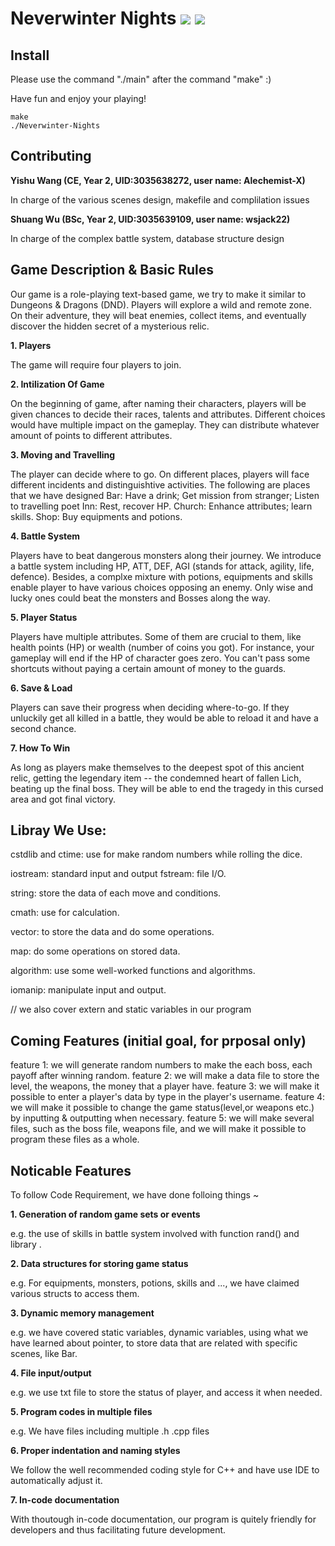 # Neverwinter Nights ![](https://img.shields.io/badge/License-HKU-yellow) ![](https://img.shields.io/badge/Course-ENGG1340-blue)


## Install

Please use the command "./main" after the command "make" :)

Have fun and enjoy your playing!

```
make
./Neverwinter-Nights
```


## Contributing

**Yishu Wang (CE, Year 2, UID:3035638272, user name: Alechemist-X)** 

In charge of the various scenes design, makefile and complilation issues

**Shuang Wu (BSc, Year 2, UID:3035639109, user name: wsjack22)**

In charge of the complex battle system, database structure design

## Game Description & Basic Rules

Our game is a role-playing text-based game, we try to make it similar to Dungeons & Dragons (DND). Players will explore a wild and remote zone. On their adventure, they will beat enemies, collect items, and eventually discover the hidden secret of a mysterious relic.

**1. Players**

The game will require four players to join.

**2. Intilization Of Game**

On the beginning of game, after naming their characters, players will be given chances to decide their races, talents and attributes. Different choices would have multiple impact on the gameplay. They can distribute whatever amount of points to different attributes.

**3. Moving and Travelling**

The player can decide where to go. On different places, players will face different incidents and distinguishtive activities.
The following are places that we have designed
Bar: Have a drink; Get mission from stranger; Listen to travelling poet
Inn: Rest, recover HP.
Church: Enhance attributes; learn skills.
Shop: Buy equipments and potions.

**4. Battle System**

Players have to beat dangerous monsters along their journey. We introduce a battle system including HP, ATT, DEF, AGI (stands for attack, agility, life, defence). Besides, a complxe mixture with potions, equipments and skills enable player to have various choices opposing an enemy. Only wise and lucky ones could beat the monsters and Bosses along the way.

**5. Player Status**

Players have multiple attributes. Some of them are crucial to them, like health points (HP) or wealth (number of coins you got). For instance, your gameplay will end if the HP of character goes zero. You can't pass some shortcuts without paying a certain amount of money to the guards.

**6. Save & Load**

Players can save their progress when deciding where-to-go. If they unluckily get all killed in a battle, they would be able to reload it and have a second chance.

**7. How To Win**

As long as players make themselves to the deepest spot of this ancient relic, getting the legendary item -- the condemned heart of fallen Lich, beating up the final boss. They will be able to end the tragedy in this cursed area and got final victory.


## Libray We Use:

cstdlib and ctime: use for make random numbers while rolling the dice.

iostream: standard input and output fstream: file I/O.

string: store the data of each move and conditions.

cmath: use for calculation.

vector: to store the data and do some operations.

map: do some operations on stored data.

algorithm: use some well-worked functions and algorithms.

iomanip: manipulate input and output.

// we also cover extern and static variables in our program


## Coming Features (initial goal, for prposal only)

feature 1: we will generate random numbers to make the each boss, each payoff after winning random.
feature 2: we will make a data file to store the level, the weapons, the money that a player have.
feature 3: we will make it possible to enter a player's data by type in the player's username.
feature 4: we will make it possible to change the game status(level,or weapons etc.) by inputting & outputting when necessary.
feature 5: we will make several files, such as the boss file, weapons file, and we will make it possible to program these files as a whole.


## Noticable Features

To follow Code Requirement, we have done folloing things ~

**1. Generation of random game sets or events**

e.g. the use of skills in battle system involved with function rand() and library <ctime>.

**2. Data structures for storing game status**

e.g. For equipments, monsters, potions, skills and ..., we have claimed various structs to access them.

**3. Dynamic memory management**

e.g. we have covered static variables, dynamic variables, using what we have learned about pointer, to store data that are related with specific scenes, like Bar.

**4. File input/output**

e.g. we use txt file to store the status of player, and access it when needed.

**5. Program codes in multiple files**

e.g. We have files including multiple .h .cpp files

**6. Proper indentation and naming styles**

We follow the well recommended coding style for C++ and have use IDE to automatically adjust it.

**7. In-code documentation**

With thoutough in-code documentation, our program is quitely friendly for developers and thus facilitating future development.
